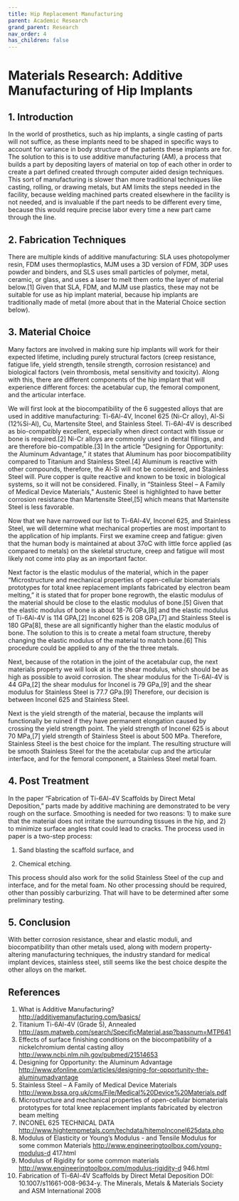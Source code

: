 ```yaml
---
title: Hip Replacement Manufacturing
parent: Academic Research
grand_parent: Research
nav_order: 4
has_children: false
---
```


# Materials Research: Additive Manufacturing of Hip Implants

## 1. Introduction

In the world of prosthetics, such as hip implants, a single casting of parts will not suffice, as these implants need to be shaped in specific ways to account for variance in body structure of the patients these implants are for. The solution to this is to use additive manufacturing (AM), a process that builds a part by depositing layers of material on top of each other in order to create a part defined created through computer aided design techniques. This sort of manufacturing is slower than more traditional techniques like casting, rolling, or drawing metals, but AM limits the steps needed in the facility, because welding machined parts created elsewhere in the facility is not needed, and is invaluable if the part needs to be different every time, because this would require precise labor every time a new part came through the line.

## 2. Fabrication Techniques
There are multiple kinds of additive manufacturing: SLA uses photopolymer
resin, FDM uses thermoplastics, MJM uses a 3D version of FDM, 3DP uses
powder and binders, and SLS uses small particles of polymer, metal, ceramic,
or glass, and uses a laser to melt them onto the layer of material below.[1] Given that SLA, FDM, and MJM use plastics, these may not be suitable for use as hip implant material, because hip implants are traditionally made of metal (more
about that in the Material Choice section below).

## 3. Material Choice
Many factors are involved in making sure hip implants will work for their expected lifetime, including purely structural factors (creep resistance, fatigue life, yield strength, tensile strength, corrosion resistance) and biological factors (vein thrombosis, metal sensitivity and toxicity). Along with this, there are different components of the hip implant that will experience different forces: the acetabular cup, the femoral component, and the articular interface.

We will first look at the biocompatibility of the 6 suggested alloys that are used in additive manufacturing: Ti-6Al-4V, Inconel 625 (Ni-Cr alloy), Al-Si (12%Si-Al), Cu, Martensite Steel, and Stainless Steel. Ti-6Al-4V is described as bio-compatibly excellent, especially when direct contact with tissue or bone is required.[2] Ni-Cr alloys are commonly used in dental fillings, and are therefore bio-compatible.[3] In the article “Designing for Opportunity: the Aluminum Advantage,” it states that Aluminum has poor biocompatibility compared to Titanium and Stainless Steel.[4] Aluminum is reactive with other compounds, therefore, the Al-Si will not be considered, and Stainless Steel will. Pure copper is quite reactive and known to be toxic in biological systems, so it will not be considered. Finally, in “Stainless Steel – A Family of Medical Device Materials,” Austenic Steel is highlighted to have better corrosion resistance than Martensite Steel,[5] which means that Martensite Steel is less favorable. 

Now that we have narrowed our list to Ti-6Al-4V, Inconel 625, and Stainless Steel, we will determine what mechanical properties are most important to the application of hip implants. First we examine creep and fatigue: given that the human body is maintained at about 37oC with little force applied (as compared to metals) on the skeletal structure, creep and fatigue will most likely not come into play as an important factor. 

Next factor is the elastic modulus of the material, which in the paper “Microstructure and mechanical properties of open-cellular biomaterials prototypes for total knee replacement implants fabricated by electron beam melting,” it is stated that for proper bone regrowth, the elastic modulus of the material should be close to the elastic modulus of bone.[5] Given that the elastic modulus of bone is about 18-76 GPa,[8] and the elastic modulus of Ti-6Al-4V is 114 GPA,[2] Inconel 625 is 208 GPa,[7] and Stainless Steel is 180 GPa[8], these are all significantly higher than the elastic modulus of bone. The solution to this is to create a metal foam structure, thereby changing the elastic modulus of the material to match bone.[6] This procedure could be applied to any of the the three metals.

Next, because of the rotation in the joint of the acetabular cup, the next materials property we will look at is the shear modulus, which should be as high as possible to avoid corrosion. The shear modulus for the Ti-6Al-4V is 44 GPa,[2] the shear modulus for Inconel is 79 GPa,[9] and the shear modulus for Stainless Steel is 77.7 GPa.[9] Therefore, our decision is between Inconel 625 and Stainless Steel.

Next is the yield strength of the material, because the implants will functionally be ruined if they have permanent elongation caused by crossing the yield strength point. The yield strength of Inconel 625 is about 70 MPa,[7] yield strength of Stainless Steel is about 500 MPa. Therefore, Stainless Steel is the best choice for the implant. The resulting structure will be smooth Stainless Steel for the the acetabular cup and the articular interface, and for the femoral component, a Stainless Steel metal foam.

## 4. Post Treatment
In the paper “Fabrication of Ti-6Al-4V Scaffolds by Direct Metal Deposition,” parts made by additive machining are demonstrated to be very rough on the surface. Smoothing is needed for two reasons: 1) to make sure that the material does not irritate the surrounding tissues in the hip, and 2) to minimize surface angles that could lead to cracks. The process used in paper is a two-step process:

1. Sand blasting the scaffold surface, and

2. Chemical etching. 

This process should also work for the solid Stainless Steel of the cup and interface, and for the metal foam. No other processing should be required, other than possibly carburizing. That will have to be determined after some preliminary testing.

## 5. Conclusion

With better corrosion resistance, shear and elastic moduli, and biocompatibility than other metals used, along with modern property-altering manufacturing techniques, the industry standard for medical implant devices, stainless steel, still seems like the best choice despite the other alloys on the market.


## References
1. What is Additive Manufacturing?
http://additivemanufacturing.com/basics/
2. Titanium Ti-6Al-4V (Grade 5), Annealed
http://asm.matweb.com/search/SpecificMaterial.asp?bassnum=MTP641
3. Effects of surface finishing conditions on the biocompatibility of a nickelchromium dental casting alloy
http://www.ncbi.nlm.nih.gov/pubmed/21514653
4. Designing for Opportunity: the Aluminum Advantage
http://www.pfonline.com/articles/designing-for-opportunity-the-aluminumadvantage
5. Stainless Steel – A Family of Medical Device Materials
http://www.bssa.org.uk/cms/File/Medical%20Device%20Materials.pdf
6. Microstructure and mechanical properties of open-cellular biomaterials
prototypes for total knee replacement implants fabricated by electron
beam melting
7. INCONEL 625 TECHNICAL DATA
http://www.hightempmetals.com/techdata/hitempInconel625data.php
8. Modulus of Elasticity or Young’s Modulus - and Tensile Modulus for some
common Materials
http://www.engineeringtoolbox.com/young-modulus-d 417.html
9. Modulus of Rigidity for some common materials
http://www.engineeringtoolbox.com/modulus-rigidity-d 946.html
10. Fabrication of Ti-6Al-4V Scaffolds by Direct Metal Deposition
DOI: 10.1007/s11661-008-9634-y. The Minerals, Metals & Materials Society and ASM International 2008

